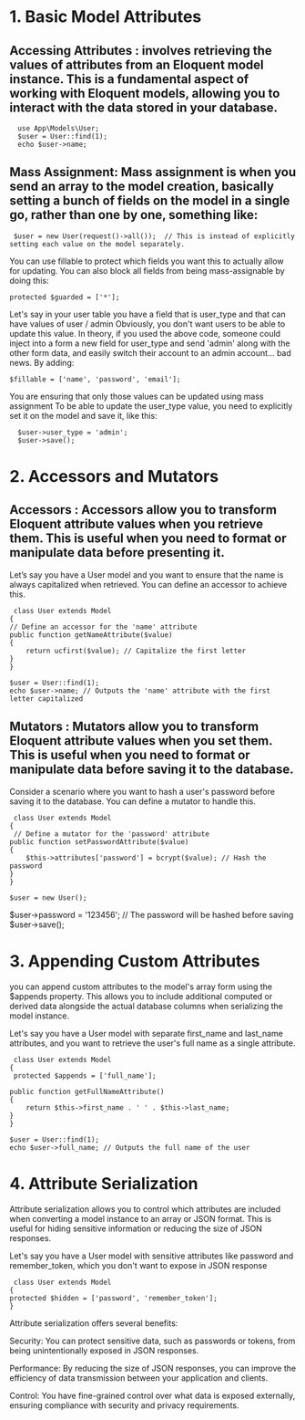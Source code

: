 
# 1. Basic Model Attributes
   ## Accessing Attributes :  involves retrieving the values of attributes from an Eloquent model instance. This is a fundamental aspect of working with Eloquent models, allowing  you to interact with the data stored in your database.
      use App\Models\User;
      $user = User::find(1);
      echo $user->name;

## Mass Assignment: Mass assignment is when you send an array to the model creation, basically setting a bunch of fields on the model in a single go, rather than one by one, something like:

     $user = new User(request()->all());  // This is instead of explicitly setting each value on the model separately.

You can use fillable to protect which fields you want this to actually allow for updating.
You can also block all fields from being mass-assignable by doing this:

    protected $guarded = ['*'];

Let's say in your user table you have a field that is user_type and that can have values of user / admin
Obviously, you don't want users to be able to update this value. In theory, if you used the above code, someone could inject into a form a new field for user_type and send 'admin' along with the other form data, and easily switch their account to an admin account... bad news.
By adding:

    $fillable = ['name', 'password', 'email'];

You are ensuring that only those values can be updated using mass assignment
To be able to update the user_type value, you need to explicitly set it on the model and save it, like this:

      $user->user_type = 'admin';
      $user->save();
# 2. Accessors and Mutators
  ## Accessors : Accessors allow you to transform Eloquent attribute values when you retrieve them. This is useful when you need to format or manipulate data before presenting it.
  
Let’s say you have a User model and you want to ensure that the name is always capitalized when retrieved. You can define an accessor to achieve this.

     class User extends Model
    {
    // Define an accessor for the 'name' attribute
    public function getNameAttribute($value)
    {
        return ucfirst($value); // Capitalize the first letter
    }
    }

    $user = User::find(1);
    echo $user->name; // Outputs the 'name' attribute with the first letter capitalized
    
  ## Mutators : Mutators allow you to transform Eloquent attribute values when you set them. This is useful when you need to format or manipulate data before saving it to the database.
  
Consider a scenario where you want to hash a user's password before saving it to the database. You can define a mutator to handle this.

     class User extends Model
    {
     // Define a mutator for the 'password' attribute
    public function setPasswordAttribute($value)
    {
        $this->attributes['password'] = bcrypt($value); // Hash the password
    }
    }

    $user = new User();
   $user->password = '123456'; // The password will be hashed before saving
   $user->save();

# 3. Appending Custom Attributes

  you can append custom attributes to the model's array form using the $appends property. This allows you to include additional computed or derived data alongside the actual database columns when serializing the model instance.

  Let's say you have a User model with separate first_name and last_name attributes, and you want to retrieve the user's full name as a single attribute.

     class User extends Model
    {
     protected $appends = ['full_name'];

    public function getFullNameAttribute()
    {
        return $this->first_name . ' ' . $this->last_name;
    }
    }

    $user = User::find(1);
    echo $user->full_name; // Outputs the full name of the user

    
# 4. Attribute Serialization

 Attribute serialization allows you to control which attributes are included when converting a model instance to an array or JSON format. This is useful for hiding sensitive information or reducing the size of JSON responses.
 
Let's say you have a User model with sensitive attributes like password and remember_token, which you don't want to expose in JSON response

     class User extends Model
    {
    protected $hidden = ['password', 'remember_token'];
    }

   Attribute serialization offers several benefits:
   
   Security: You can protect sensitive data, such as passwords or tokens, from being unintentionally exposed in JSON responses.
   
   Performance: By reducing the size of JSON responses, you can improve the efficiency of data transmission between your application and clients.
   
   Control: You have fine-grained control over what data is exposed externally, ensuring compliance with security and privacy requirements.
       
     
